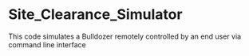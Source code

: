 # Site_Clearance_Simulator
This code simulates a Bulldozer remotely controlled by an end user via command line interface
